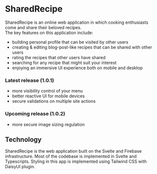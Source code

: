 # SharedRecipe

SharedRecipe is an online web application in which cooking enthusiasts come and share their beloved recipes.  
The key features on this application include:
- building personal profile that can be visited by other users
- creating & editing blog-post-like recipes that can be shared with other users
- rating the recipes that other users have shared
- searching for any recipe that might suit your interest
- enjoying an immersive UI experience both on mobile and desktop

### Latest release (1.0.1)
- more visibility control of your menu
- better reactive UI for mobile devices
- secure validations on multiple site actions

### Upcoming release (1.0.2)
- more secure image sizing regulation

## Technology

SharedRecipe is the web application built on the Svelte and Firebase infrastructure. 
Most of the codebase is implemented in Svelte and Typescripts.
Styling in this app is implemented using Tailwind CSS with DaisyUI plugin.